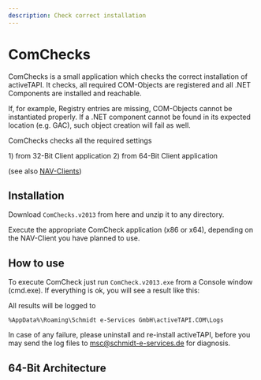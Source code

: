 ```yaml
---
description: Check correct installation
---
```


# ComChecks

ComChecks is a small application which checks the correct installation of activeTAPI. It checks, all required COM-Objects are registered and all .NET Components are installed and reachable.

If, for example, Registry entries are missing, COM-Objects cannot be instantiated properly. If a .NET component cannot be found in its expected location \(e.g. GAC\), such object creation will fail as well.

ComChecks checks all the required settings

1\) from 32-Bit Client application 2\) from 64-Bit Client application

\(see also [NAV-Clients](NavClients.md)\)

## Installation

Download `ComChecks.v2013` from here and unzip it to any directory.

Execute the appropriate ComCheck application \(x86 or x64\), depending on the NAV-Client you have planned to use.

## How to use

To execute ComCheck just run `ComCheck.v2013.exe` from a Console window \(cmd.exe\). If everything is ok, you will see a result like this:

All results will be logged to

`%AppData%\Roaming\Schmidt e-Services GmbH\activeTAPI.COM\Logs`

In case of any failure, please uninstall and re-install activeTAPI, before you may send the log files to [msc@schmidt-e-services.de](mailto:msc@schmidt-e-services.de) for diagnosis.

## 64-Bit Architecture

